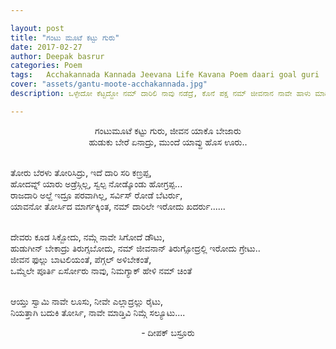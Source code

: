 ```yaml
---

layout: post
title: "ಗಂಟು ಮೂಟೆ ಕಟ್ಟು ಗುರು"
date: 2017-02-27
author: Deepak basrur
categories: Poem
tags:	Acchakannada Kannada Jeevana Life Kavana Poem daari goal guri
cover: "assets/gantu-moote-acchakannada.jpg"
description: ಒಳ್ಳೇದೋ ಕೆಟ್ಟದ್ದೋ ನಮ್ ದಾರಿಲಿ ನಾವು ನಡೆದ್ರೆ, ಕೊನೆ ಪಕ್ಷ ನಮ್ ಜೀವನಾನ ನಾವೇ ಹಾಳು ಮಾಡಿಕೊಂಡ್ವಿ ಅನ್ನೋ ಸಮಾಧಾನ ಆದರೂ ಇರುತ್ತೆ....

---
```


<p align ="center">ಗಂಟುಮೂಟೆ ಕಟ್ಟು ಗುರು, ಜೀವನ ಯಾಕೊ ಬೇಜಾರು<br>
ಹುಡುಕು ಬೇರೆ ಏನಾದ್ರು, ಮುಂದೆ ಯಾವ್ದು ಹೊಸ ಊರು..<br><br>

ತೋರು ಬೆರಳು ತೋರಿಸಿದ್ರು, ಇದೆ ದಾರಿ ಸರಿ ಕಣ್ರಪ್ಪ,<br>
ಹೋದವ್ನ್ ಯಾರು ಅಡ್ರೆಸ್ಗಿಲ್ಲ, ಸ್ವಲ್ಪ ನೋಡ್ಕೊಂಡು ಹೋಗ್ರಪ್ಪ...<br>
ರಾಜದಾರಿ ಅಲ್ದೆ ಇದ್ರೂ ಪರವಾಗಿಲ್ಲ, ಸರ್ವಿಸ್ ರೋಡೆ ಬೆಟರ್ರು,<br>
ಯಾವನೋ ತೋರ್ಸಿದ ಮಾರ್ಗಕ್ಕಿಂತ, ನಮ್ ದಾರಿಲೇ ಇರೋದು ಖದರ್ರು......<br><br>

ದೇವರು ಕೂಡ ಸಿಕ್ಬೋದು, ನಮ್ಗೆ ನಾವೇ ಸಿಗೋದೆ ಡೌಟು,<br>
ಹುಡುಗೀನ್ ಬೇಕಾದ್ರು ತಿರುಗ್ಸಬೋದು, ನಮ್ ಜೀವನಾನ್ ತಿರುಗ್ಸೋದ್ರಲ್ಲಿ ಇರೋದು ಗ್ರೇಟು..<br>
ಜೀವನ ಫುಲ್ಲು ಬಾಟಲಿಯಂತೆ, ಪೆಗ್ಗಲ್ ಅಳಿಬೇಕಂತೆ,<br>
ಒಮ್ಮೆಲೇ ಪೂರ್ತಿ ಏರ್ಸೋರು ನಾವು, ನಿಮಗ್ಯಾಕ್ ಹೇಳಿ ನಮ್ ಚಿಂತೆ<br><br>

ಆಯ್ತು ಸ್ವಾಮಿ ನಾವೇ ಲೂಸು, ನೀವೇ ಎಲ್ಲಾದ್ರಲ್ಲು ರೈಟು,<br>
ನಿಯತ್ತಾಗಿ ಬದುಕಿ ತೋರ್ಸಿ, ನಾವೇ ಮಾಡ್ತಿವಿ ನಿಮ್ಗೆ ಸಲ್ಯೂಟು....</p>

<p align ="center">- ದೀಪಕ್ ಬಸ್ರೂರು </p>
